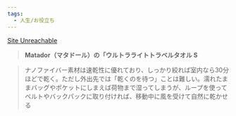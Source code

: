 ```yaml
---
tags:
  - 人生/お役立ち
---
```

[Site Unreachable](https://www.businessinsider.jp/article/the-small-item-that-replaced-my-bath-towel-quick-drying-comfort-for-travel-and-running/)

>**Matador（マタドール）の「ウルトラライトトラベルタオル S**

>ナノファイバー素材は速乾性に優れており、しっかり絞れば室内なら30分ほどで乾く。ただし外出先では「乾くのを待つ」ことは難しい。濡れたままバッグやポケットにしまえば荷物まで湿ってしまうが、ループを使ってベルトやバックパックに取り付ければ、移動中に風を受けて自然に乾かせる

